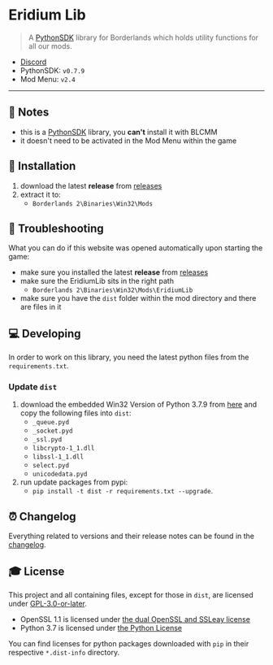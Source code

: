 # **Eridium Lib**

> A [PythonSDK] library for Borderlands which holds utility functions for all our mods.

- [Discord][discord]
- PythonSDK: `v0.7.9`
- Mod Menu: `v2.4`

---

## **📑 Notes**
- this is a [PythonSDK] library, you **can't** install it with BLCMM
- it doesn't need to be activated in the Mod Menu within the game


## **🔧 Installation**
1. download the latest **release** from [releases]
2. extract it to:
   - `Borderlands 2\Binaries\Win32\Mods`


## **🐞 Troubleshooting**
What you can do if this website was opened automatically upon starting the game:

- make sure you installed the latest **release** from [releases]
- make sure the EridiumLib sits in the right path
  - `Borderlands 2\Binaries\Win32\Mods\EridiumLib`
- make sure you have the `dist` folder within the mod directory and there are files in it


## **💻 Developing**
In order to work on this library, you need the latest python files from the `requirements.txt`.

### **Update `dist`**
1. download the embedded Win32 Version of Python 3.7.9 from [here][python_download] and copy the following files into `dist`:
   - `_queue.pyd`
   - `_socket.pyd`
   - `_ssl.pyd`
   - `libcrypto-1_1.dll`
   - `libssl-1_1.dll`
   - `select.pyd`
   - `unicodedata.pyd`
2. run update packages from pypi:
   - `pip install -t dist -r requirements.txt --upgrade`.


## **⏰ Changelog**
Everything related to versions and their release notes can be found in the [changelog].


## **🎓 License**
This project and all containing files, except for those in `dist`, are licensed under [GPL-3.0-or-later][license].

- OpenSSL 1.1 is licensed under [the dual OpenSSL and SSLeay license][openssl_license]
- Python 3.7 is licensed under [the Python License][python_license]

You can find licenses for python packages downloaded with `pip` in their respective `*.dist-info` directory.


<!-- Links -->
[pythonsdk]: http://borderlandsmodding.com/sdk-mods/
[discord]: https://discordapp.com/invite/Q3qxws6
[releases]: https://github.com/RLNT/bl2_eridium/releases
[python_download]: https://www.python.org/ftp/python/3.7.9/python-3.7.9-embed-win32.zip
[changelog]: CHANGELOG.md
[license]: LICENSE
[openssl_license]: licenses/OpenSSL-1_1
[python_license]: licenses/Python37

